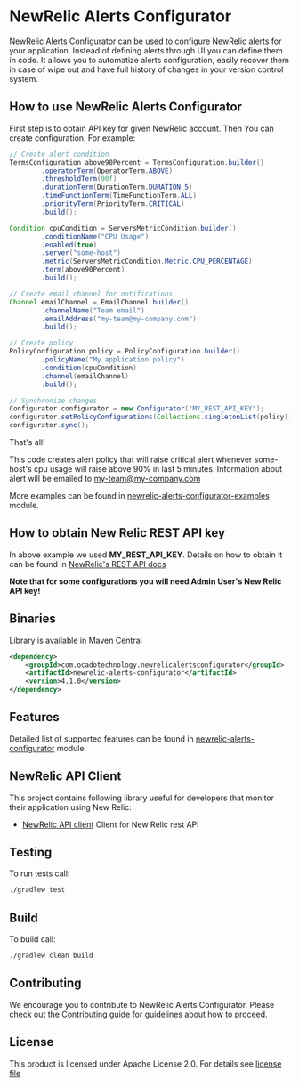 # NewRelic Alerts Configurator

NewRelic Alerts Configurator can be used to configure NewRelic alerts for your application. Instead of defining alerts 
through UI you can define them in code.
It allows you to automatize alerts configuration, easily recover them in case of wipe out and have full history of changes in 
your version control system.

## How to use NewRelic Alerts Configurator

First step is to obtain API key for given NewRelic account. Then You can create configuration. For example:

```java
// Create alert condition
TermsConfiguration above90Percent = TermsConfiguration.builder()
        .operatorTerm(OperatorTerm.ABOVE)
        .thresholdTerm(90f)
        .durationTerm(DurationTerm.DURATION_5)
        .timeFunctionTerm(TimeFunctionTerm.ALL)
        .priorityTerm(PriorityTerm.CRITICAL)
        .build();

Condition cpuCondition = ServersMetricCondition.builder()
        .conditionName("CPU Usage")
        .enabled(true)
        .server("some-host")
        .metric(ServersMetricCondition.Metric.CPU_PERCENTAGE)
        .term(above90Percent)
        .build();

// Create email channel for notifications
Channel emailChannel = EmailChannel.builder()
        .channelName("Team email")
        .emailAddress("my-team@my-company.com")
        .build();

// Create policy
PolicyConfiguration policy = PolicyConfiguration.builder()
        .policyName("My application policy")
        .condition(cpuCondition)
        .channel(emailChannel)
        .build();

// Synchronize changes
Configurator configurator = new Configurator("MY_REST_API_KEY");
configurator.setPolicyConfigurations(Collections.singletonList(policy));
configurator.sync();
```

That's all!

This code creates alert policy that will raise critical alert whenever some-host's cpu usage will raise above 90% in last 5
 minutes. Information about alert will be emailed to my-team@my-company.com
 
More examples can be found in [newrelic-alerts-configurator-examples](newrelic-alerts-configurator-examples) module.
 
## How to obtain New Relic REST API key

In above example we used **MY_REST_API_KEY**. Details on how to obtain it can be found in 
[NewRelic's REST API docs](https://docs.newrelic.com/docs/apis/rest-api-v2/getting-started/api-keys)

**Note that for some configurations you will need Admin User's New Relic API key!**

## Binaries

Library is available in Maven Central
```xml
<dependency>
    <groupId>com.ocadotechnology.newrelicalertsconfigurator</groupId>
    <artifactId>newrelic-alerts-configurator</artifactId>
    <version>4.1.0</version>
</dependency>
```

## Features

Detailed list of supported features can be found in [newrelic-alerts-configurator](newrelic-alerts-configurator/) module.

## NewRelic API Client

This project contains following library useful for developers that monitor their application using New Relic:
- [NewRelic API client](newrelic-api-client/)
  Client for New Relic rest API

## Testing

To run tests call:

```bash
./gradlew test
```

## Build

To build call:

```bash
./gradlew clean build
```

## Contributing

We encourage you to contribute to NewRelic Alerts Configurator. Please check out the [Contributing guide](CONTRIBUTING.md) for 
guidelines about how to proceed.

## License

This product is licensed under Apache License 2.0. For details see [license file](LICENSE)